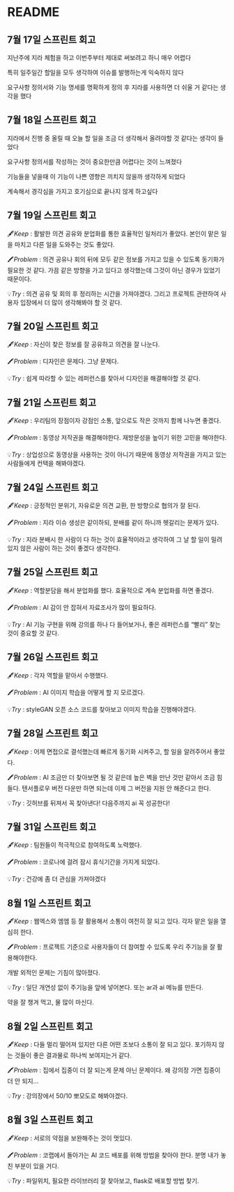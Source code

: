 # README

## 7월 17일 스프린트 회고

지난주에 지라 체험을 하고 이번주부터 제대로 써보려고 하니 매우 어렵다

특히 일주일간 할일을 모두 생각하여 이슈를 발행하는게 익숙하지 않다

요구사항 정의서와 기능 명세를 명확하게 정의 후 지라를 사용하면 더 쉬울 거 같다는 생각을 했다

## 7월 18일 스프린트 회고

지라에서 진행 중 올릴 때 오늘 할 일을 조금 더 생각해서 올려야할 것 같다는 생각이 들었다

요구사항 정의서를 작성하는 것이 중요한만큼 어렵다는 것이 느껴졌다

기능들을 넣을때 이 기능이 나쁜 영향은 끼치지 않을까 생각하게 되었다

계속해서 경각심을 가지고 호기심으로 끝나지 않게 하고싶다

## 7월 19일 스프린트 회고

🖋️*Keep* : 활발한 의견 공유와 분업화를 통한 효율적인 일처리가 좋았다. 본인이 맡은 일을 마치고 다른 일을 도와주는 것도 좋았다.

🖍️*Problem* : 의견 공유나 회의 뒤에 모두 같은 정보를 가지고 있을 수 있도록 동기화가 필요한 것 같다. 가끔 같은 방향을 가고 있다고 생각했는데 그것이 아닌 경우가 있었기 때문이다.

💡*Try* : 의견 공유 및 회의 후 정리하는 시간을 가져야겠다. 그리고 프로젝트 관련하여 사용자 입장에서 더 많이 생각해봐야 할 것 같다.

## 7월 20일 스프린트 회고

🖋️*Keep* : 자신이 찾은 정보를 잘 공유하고 의견을 잘 나눈다.

🖍️*Problem* : 디자인은 문제다. 그냥 문제다.

💡*Try* : 쉽게 따라할 수 있는 레퍼런스를 찾아서 디자인을 해결해야할 것 같다.
## 7월 21일 스프린트 회고

🖋️*Keep* : 우리팀의 장점이자 강점인 소통, 앞으로도 작은 것까지 함께 나누면 좋겠다.

🖍️*Problem* :  동영상 저작권을 해결해야한다. 재방문성을 높이기 위한 고민을 해야한다.

💡*Try* : 상업성으로 동영상을 사용하는 것이 아니기 때문에 동영상 저작권을 가지고 있는 사람들에게 컨택을 해봐야겠다.

## 7월 24일 스프린트 회고

🖋️*Keep* : 긍정적인 분위기, 자유로운 의견 교환, 한 방향으로 협의가 잘 된다.

🖍️*Problem* : 지라 이슈 생성은 같이하되, 분배를 같이 하니까 헷갈리는 문제가 있다.

💡*Try* : 지라 분배시 한 사람이 다 하는 것이 효율적이라고 생각하여 그 날 할 일이 밀려있지 않은 사람이 하는 것이 좋겠다 생각한다.

## 7월 25일 스프린트 회고

🖋️*Keep* : 역할분담을 해서 분업화를 했다. 효율적으로 계속 분업화를 하면 좋겠다.

🖍️*Problem* : AI 감이 안 잡혀서 자료조사가 많이 필요하다.

💡*Try* : AI 기능 구현을 위해 강의를 하나 다 들어보거나, 좋은 레퍼런스를 “빨리” 찾는 것이 중요할 것 같다.

## 7월 26일 스프린트 회고

🖋️*Keep* : 각자 역할을 맡아서 수행했다.

🖍️*Problem* : AI 이미지 학습을 어떻게 할 지 모르겠다.

💡*Try* : styleGAN 오픈 소스 코드를 찾아보고 이미지 학습을 진행해야겠다.

## 7월 28일 스프린트 회고

🖋️*Keep* : 어제 면접으로 결석했는데 빠르게 동기화 시켜주고, 할 일을 알려주어서 좋았다.

🖍️*Problem* : AI 조금만 더 찾아보면 될 것 같은데 높은 벽을 만난 것만 같아서 조금 힘들다. 텐서플로우 버전 다운만 하면 되는데 이제 그 버전을 지원 안 해준다고 한다.

💡*Try* : 깃허브를 뒤져서 꼭 찾아낸다! 다음주까지 ai 꼭 성공한다!

## 7월 31일 스프린트 회고

🖋️*Keep* :  팀원들이 적극적으로 참여하도록 노력했다.

🖍️*Problem* :  코로나에 걸려 잠시 휴식기간을 가지게 되었다.

💡*Try* :  건강에 좀 더 관심을 가져야겠다

## 8월 1일 스프린트 회고

🖋️*Keep* :  웹엑스와 엠엠 등 잘 활용해서 소통이 여전히 잘 되고 있다. 각자 맡은 일을 열심히 한다.

🖍️*Problem* :  프로젝트 기준으로 사용자들이 더 참여할 수 있도록 우리 주기능을 잘 활용해야한다.

개발 외적인 문제는 기침이 많아졌다.

💡*Try* :  일단 개연성 없이 주기능을 앞에 넣어본다. 또는 ar과 ai 메뉴를 만든다.

약을 잘 챙겨 먹고, 물 많이 마신다.

## 8월 2일 스프린트 회고

🖋️*Keep* :  다들 멀리 떨어져 있지만 다른 어떤 조보다 소통이 잘 되고 있다. 포기하지 않는 것들이 좋은 결과물로 하나씩 보여지는거 같다.

🖍️*Problem* :  집에서 집중이 더 잘 되는게 문제 아닌 문제이다. 왜 강의장 가면 집중이 더 안 되지…

💡*Try* :  강의장에서 50/10 뽀모도로 해봐야겠다.

## 8월 3일 스프린트 회고

🖋️*Keep* : 서로의 약점을 보완해주는 것이 멋있다.

🖍️*Problem* : 코랩에서 돌아가는 AI 코드 배포를 위해 방법을 찾아야 한다. 분명 내가 놓친 부분이 있을 거다.

💡*Try* : 파일위치, 필요한 라이브러리 잘 찾아보고, flask로 배포할 방법 찾기.
